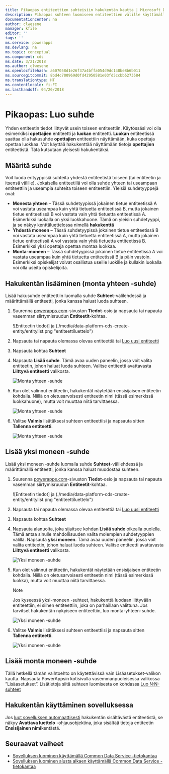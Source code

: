 ```yaml
---
title: Pikaopas entiteettien suhteisiin hakukentän kautta | Microsoft Docs
description: Pikaopas suhteen luomiseen entiteettien välille käyttämällä hakukenttää
documentationcenter: na
author: clwesene
manager: kfile
editor: ''
tags: ''
ms.service: powerapps
ms.devlang: na
ms.topic: conceptual
ms.component: cds
ms.date: 3/21/2018
ms.author: clwesene
ms.openlocfilehash: a607058d1e26f37a4bffa054d9dc148be8b6b011
ms.sourcegitcommit: 8bd4c700969d0fd42950581e03fd5ccbb5273584
ms.translationtype: HT
ms.contentlocale: fi-FI
ms.lasthandoff: 04/26/2018
---
```

# <a name="quickstart-create-a-relationship"></a>Pikaopas: Luo suhde
Yhden entiteetin tiedot liittyvät usein toiseen entiteettiin. Käytössäsi voi olla esimerkiksi **opettajien** entiteetti ja **luokan** entiteetti. **Luokan** entiteetissä saattaa olla hakusuhde **opettajien** entiteettiin näyttämään, kuka opettaja opettaa luokkaa. Voit käyttää hakukenttää näyttämään tietoja **opettajien** entiteetistä. Tätä kutsutaan yleisesti hakukentäksi.

## <a name="define-a-relationship"></a>Määritä suhde
Voit luoda erityyppisiä suhteita yhdestä entiteetistä toiseen (tai entiteetin ja itsensä välille). Jokaisella entiteetillä voi olla suhde yhteen tai useampaan entiteettiin ja useampia suhteita toiseen entiteettiin. Yleisiä suhdetyyppejä ovat:


* **Monesta yhteen** – Tässä suhdetyypissä jokainen tietue entiteetissä A voi vastata useampaa kuin yhtä tietuetta entiteetissä B, mutta jokainen tietue entiteetissä B voi vastata vain yhtä tietuetta entiteetissä A. Esimerkiksi luokalla on yksi luokkahuone. Tämä on yleisin suhdetyyppi, ja se näkyy kenttäluettelossa nimellä **hakukenttä**
* **Yhdestä moneen** – Tässä suhdetyypissä jokainen tietue entiteetissä B voi vastata useampaa kuin yhtä tietuetta entiteetissä A, mutta jokainen tietue entiteetissä A voi vastata vain yhtä tietuetta entiteetissä B. Esimerkiksi yksi opettaja opettaa montaa luokkaa.
* **Monta-moneen** – Tässä suhdetyypissä jokainen tietue entiteetissä A voi vastata useampaa kuin yhtä tietuetta entiteetissä B ja päin vastoin. Esimerkiksi opiskelijat voivat osallistua useille luokille ja kullakin luokalla voi olla useita opiskelijoita.

## <a name="add-a-lookup-field-many-to-one-relationship"></a>Hakukentän lisääminen (monta yhteen -suhde)

Lisää hakusuhde entiteettiin luomalla suhde **Suhteet**-välilehdessä ja määrittämällä entiteetti, jonka kanssa haluat luoda suhteen.

1. Suurenna [powerapps.com](https://web.powerapps.com)-sivuston **Tiedot**-osio ja napsauta tai napauta vasemman siirtymisruudun **Entiteetit**-kohtaa.

    ![Entiteetin tiedot] ja (./media/data-platform-cds-create-entity/entitylist.png "entiteettiluettelo")

2. Napsauta tai napauta olemassa olevaa entiteettiä tai [Luo uusi entiteetti](data-platform-create-entity.md)

3. Napsauta kohtaa **Suhteet**

4. Napsauta **Lisää suhde**. Tämä avaa uuden paneelin, jossa voit valita entiteetin, johon haluat luoda suhteen. Valitse entiteetti avattavasta **Liittyvä entiteetti** valikosta.

    ![Monta yhteen -suhde](./media/data-platform-cds-newrelationship/manytoone-1.png "Monta yhteen -suhde")

5. Kun olet valinnut entiteetin, hakukentät näytetään ensisijaisen entiteetin kohdalla. Niillä on oletusarvoisesti entiteetin nimi (tässä esimerkissä luokkahuone), mutta voit muuttaa niitä tarvittaessa.

    ![Monta yhteen -suhde](./media/data-platform-cds-newrelationship/manytoone-2.png "Monta yhteen -suhde")

6. Valitse **Valmis** lisätäksesi suhteen entiteettiisi ja napsauta sitten **Tallenna entiteetti**.

    ![Monta yhteen -suhde](./media/data-platform-cds-newrelationship/manytoone-3.png "Monta yhteen -suhde")

## <a name="add-a-one-to-many-relationship"></a>Lisää yksi moneen -suhde

Lisää yksi moneen -suhde luomalla suhde **Suhteet**-välilehdessä ja määrittämällä entiteetti, jonka kanssa haluat muodostaa suhteen.

1. Suurenna [powerapps.com](https://web.powerapps.com)-sivuston **Tiedot**-osio ja napsauta tai napauta vasemman siirtymisruudun **Entiteetit**-kohtaa.

    ![Entiteetin tiedot] ja (./media/data-platform-cds-create-entity/entitylist.png "entiteettiluettelo")

2. Napsauta tai napauta olemassa olevaa entiteettiä tai [Luo uusi entiteetti](data-platform-create-entity.md)

3. Napsauta kohtaa **Suhteet**

4. Napsauta alanuolta, joka sijaitsee kohdan **Lisää suhde** oikealla puolella. Tämä antaa sinulle mahdollisuuden valita molempien suhdetyyppien välillä. Napsauta **yksi moneen**. Tämä avaa uuden paneelin, jossa voit valita entiteetin, johon haluat luoda suhteen. Valitse entiteetti avattavasta **Liittyvä entiteetti** valikosta.

    ![Yksi moneen -suhde](./media/data-platform-cds-newrelationship/onetomany-1.png "Yksi moneen -suhde")

5. Kun olet valinnut entiteetin, hakukentät näytetään ensisijaisen entiteetin kohdalla. Niillä on oletusarvoisesti entiteetin nimi (tässä esimerkissä luokka), mutta voit muuttaa niitä tarvittaessa.

    > [!NOTE]
    > Jos kyseessä yksi-moneen -suhteet, hakukenttä luodaan liittyvään entiteettiin, ei siihen entiteettiin, joka on parhaillaan valittuna. Jos tarvitset hakukentän nykyiseen entiteettiin, luo monta-yhteen-suhde.

    ![Yksi moneen -suhde](./media/data-platform-cds-newrelationship/onetomany-2.png "Yksi moneen -suhde")

6. Valitse **Valmis** lisätäksesi suhteen entiteettiisi ja napsauta sitten **Tallenna entiteetti**.

    ![Yksi moneen -suhde](./media/data-platform-cds-newrelationship/onetomany-3.png "Yksi moneen -suhde")

## <a name="add-a-many-to-many-relationship"></a>Lisää monta moneen -suhde

Tällä hetkellä tämän vaihtoehto on käytettävissä vain Lisäasetukset-valikon kautta. Napsauta PowerAppsin kotisivulla vasemmanpuoleisessa valikossa ”Lisäasetukset”. Lisätietoja siitä suhteen luomisesta on kohdassa [Luo N:N-suhteet](/dynamics365/customer-engagement/customize/create-and-edit-nn-many-to-many-relationships)

## <a name="use-a-lookup-field-in-an-app"></a>Hakukentän käyttäminen sovelluksessa
Jos [luot sovelluksen automaattisesti](../canvas-apps/data-platform-create-app.md) hakukentän sisältävästä entiteetistä, se näkyy **Avattava luettelo** -ohjausobjektina, joka sisältää tietoja entiteetin **Ensisijainen nimi**kentästä.

## <a name="next-steps"></a>Seuraavat vaiheet
* [Sovelluksen luominen käyttämällä Common Data Service -tietokantaa](../canvas-apps/data-platform-create-app.md)
* [Sovelluksen luominen alusta alkaen käyttämällä Common Data Service -tietokantaa](../canvas-apps/data-platform-create-app-scratch.md)

